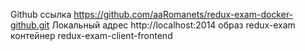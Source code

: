 Github ссылка https://github.com/aaRomanets/redux-exam-docker-github.git
Локальный адрес http://localhost:2014
образ redux-exam
контейнер redux-exam-client-frontend
